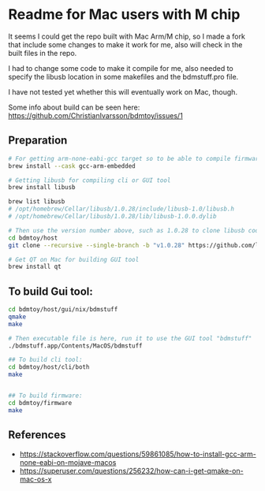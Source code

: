 # Readme for Mac users with M chip

It seems I could get the repo built with Mac Arm/M chip, so I made a fork that include some
changes to make it work for me, also will check in the built files in the repo.

I had to change some code to make it compile for me, also needed to specify the libusb location
in some makefiles and the bdmstuff.pro file.

I have not tested yet whether this will eventually work on Mac, though.


Some info about build can be seen here:
https://github.com/ChristianIvarsson/bdmtoy/issues/1

## Preparation

```sh
# For getting arm-none-eabi-gcc target so to be able to compile firmware.bin/hex for STM32 chips
brew install --cask gcc-arm-embedded

# Getting libusb for compiling cli or GUI tool
brew install libusb

brew list libusb
# /opt/homebrew/Cellar/libusb/1.0.28/include/libusb-1.0/libusb.h
# /opt/homebrew/Cellar/libusb/1.0.28/lib/libusb-1.0.0.dylib

# Then use the version number above, such as 1.0.28 to clone libusb code in this location:
cd bdmtoy/host
git clone --recursive --single-branch -b "v1.0.28" https://github.com/libusb/libusb

# Get QT on Mac for building GUI tool
brew install qt
```

## To build Gui tool:

```sh
cd bdmtoy/host/gui/nix/bdmstuff
qmake
make

# Then executable file is here, run it to use the GUI tool "bdmstuff"
./bdmstuff.app/Contents/MacOS/bdmstuff

## To build cli tool:
cd bdmtoy/host/cli/both
make


## To build firmware:
cd bdmtoy/firmware
make
```

## References

* https://stackoverflow.com/questions/59861085/how-to-install-gcc-arm-none-eabi-on-mojave-macos
* https://superuser.com/questions/256232/how-can-i-get-qmake-on-mac-os-x
